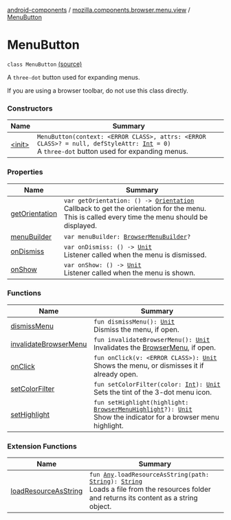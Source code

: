 [android-components](../../index.md) / [mozilla.components.browser.menu.view](../index.md) / [MenuButton](./index.md)

# MenuButton

`class MenuButton` [(source)](https://github.com/mozilla-mobile/android-components/blob/master/components/browser/menu/src/main/java/mozilla/components/browser/menu/view/MenuButton.kt#L27)

A `three-dot` button used for expanding menus.

If you are using a browser toolbar, do not use this class directly.

### Constructors

| Name | Summary |
|---|---|
| [&lt;init&gt;](-init-.md) | `MenuButton(context: <ERROR CLASS>, attrs: <ERROR CLASS>? = null, defStyleAttr: `[`Int`](https://kotlinlang.org/api/latest/jvm/stdlib/kotlin/-int/index.html)` = 0)`<br>A `three-dot` button used for expanding menus. |

### Properties

| Name | Summary |
|---|---|
| [getOrientation](get-orientation.md) | `var getOrientation: () -> `[`Orientation`](../../mozilla.components.browser.menu/-browser-menu/-orientation/index.md)<br>Callback to get the orientation for the menu. This is called every time the menu should be displayed. |
| [menuBuilder](menu-builder.md) | `var menuBuilder: `[`BrowserMenuBuilder`](../../mozilla.components.browser.menu/-browser-menu-builder/index.md)`?` |
| [onDismiss](on-dismiss.md) | `var onDismiss: () -> `[`Unit`](https://kotlinlang.org/api/latest/jvm/stdlib/kotlin/-unit/index.html)<br>Listener called when the menu is dismissed. |
| [onShow](on-show.md) | `var onShow: () -> `[`Unit`](https://kotlinlang.org/api/latest/jvm/stdlib/kotlin/-unit/index.html)<br>Listener called when the menu is shown. |

### Functions

| Name | Summary |
|---|---|
| [dismissMenu](dismiss-menu.md) | `fun dismissMenu(): `[`Unit`](https://kotlinlang.org/api/latest/jvm/stdlib/kotlin/-unit/index.html)<br>Dismiss the menu, if open. |
| [invalidateBrowserMenu](invalidate-browser-menu.md) | `fun invalidateBrowserMenu(): `[`Unit`](https://kotlinlang.org/api/latest/jvm/stdlib/kotlin/-unit/index.html)<br>Invalidates the [BrowserMenu](../../mozilla.components.browser.menu/-browser-menu/index.md), if open. |
| [onClick](on-click.md) | `fun onClick(v: <ERROR CLASS>): `[`Unit`](https://kotlinlang.org/api/latest/jvm/stdlib/kotlin/-unit/index.html)<br>Shows the menu, or dismisses it if already open. |
| [setColorFilter](set-color-filter.md) | `fun setColorFilter(color: `[`Int`](https://kotlinlang.org/api/latest/jvm/stdlib/kotlin/-int/index.html)`): `[`Unit`](https://kotlinlang.org/api/latest/jvm/stdlib/kotlin/-unit/index.html)<br>Sets the tint of the 3-dot menu icon. |
| [setHighlight](set-highlight.md) | `fun setHighlight(highlight: `[`BrowserMenuHighlight`](../../mozilla.components.browser.menu/-browser-menu-highlight/index.md)`?): `[`Unit`](https://kotlinlang.org/api/latest/jvm/stdlib/kotlin/-unit/index.html)<br>Show the indicator for a browser menu highlight. |

### Extension Functions

| Name | Summary |
|---|---|
| [loadResourceAsString](../../mozilla.components.support.test.file/kotlin.-any/load-resource-as-string.md) | `fun `[`Any`](https://kotlinlang.org/api/latest/jvm/stdlib/kotlin/-any/index.html)`.loadResourceAsString(path: `[`String`](https://kotlinlang.org/api/latest/jvm/stdlib/kotlin/-string/index.html)`): `[`String`](https://kotlinlang.org/api/latest/jvm/stdlib/kotlin/-string/index.html)<br>Loads a file from the resources folder and returns its content as a string object. |
